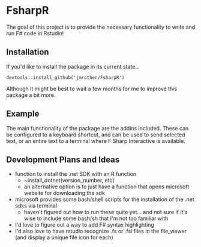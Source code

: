 
# FsharpR

<!-- badges: start -->
<!-- badges: end -->

The goal of this project is to provide the necessary functionality to write and run F# code in Rstudio!

## Installation

If you'd like to install the package in its current state...

```{r}
devtools::install_github('jmrothen/FsharpR')
```

Although it might be best to wait a few months for me to improve this package a bit more.

## Example

The main functionality of the package are the addins included. These can be configured to a keyboard shortcut, and can be used to send selected text, or an entire text to a terminal where F Sharp Interactive is available.

## Development Plans and Ideas

- function to install the .net SDK with an R function
  - ~install_dotnet(version_number, etc)
  - an alternative option is to just have a function that opens microsoft website for downloading the sdk
- microsoft provides some bash/shell scripts for the installation of the .net sdks via terminal
  - haven't figured out how to run these quite yet... and not sure if it's wise to include some bash/sh that I'm not too familiar with
- I'd love to figure out a way to add F# syntax highlighting
- I'd also love to have rstudio recognize .fs or .fsi files in the file_viewer (and display a unique file icon for each)

